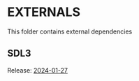# EXTERNALS

This folder contains external dependencies

## SDL3

Release: [2024-01-27](https://github.com/mmozeiko/build-sdl3/releases/tag/2024-01-27)
